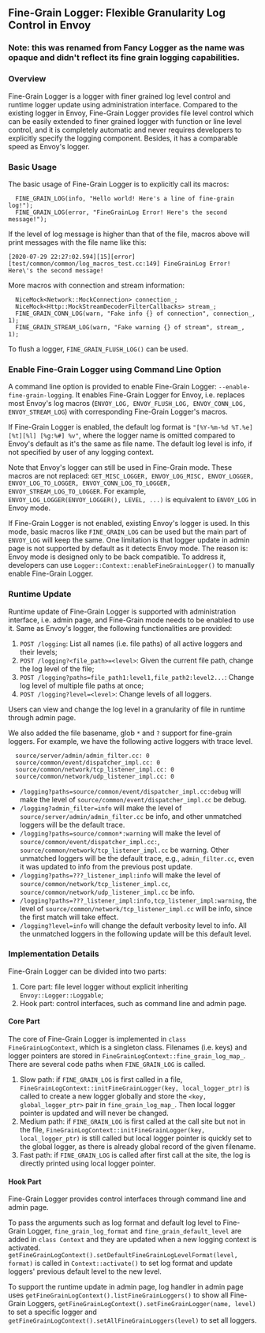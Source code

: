 ## Fine-Grain Logger: Flexible Granularity Log Control in Envoy
### **Note**: this was renamed from **Fancy** Logger as the name was opaque and didn't reflect its fine grain logging capabilities.

### Overview
Fine-Grain Logger is a logger with finer grained log level control and runtime logger update using administration interface. Compared to the existing logger in Envoy, Fine-Grain Logger provides file level control which can be easily extended to finer grained logger with function or line level control, and it is completely automatic and never requires developers to explicitly specify the logging component. Besides, it has a comparable speed as Envoy's logger.

### Basic Usage
The basic usage of Fine-Grain Logger is to explicitly call its macros:
```
  FINE_GRAIN_LOG(info, "Hello world! Here's a line of fine-grain log!");
  FINE_GRAIN_LOG(error, "FineGrainLog Error! Here's the second message!");
```
If the level of log message is higher than that of the file, macros above will print messages with the file name like this:
```
[2020-07-29 22:27:02.594][15][error][test/common/common/log_macros_test.cc:149] FineGrainLog Error! Here\'s the second message!
```
More macros with connection and stream information:
```
  NiceMock<Network::MockConnection> connection_;
  NiceMock<Http::MockStreamDecoderFilterCallbacks> stream_;
  FINE_GRAIN_CONN_LOG(warn, "Fake info {} of connection", connection_, 1);
  FINE_GRAIN_STREAM_LOG(warn, "Fake warning {} of stream", stream_, 1);
```
To flush a logger, `FINE_GRAIN_FLUSH_LOG()` can be used.

### Enable Fine-Grain Logger using Command Line Option
A command line option is provided to enable Fine-Grain Logger: `--enable-fine-grain-logging`. It enables Fine-Grain Logger for Envoy, i.e. replaces most Envoy's log macros (`ENVOY_LOG, ENVOY_FLUSH_LOG, ENVOY_CONN_LOG, ENVOY_STREAM_LOG`) with corresponding Fine-Grain Logger's macros.

If Fine-Grain Logger is enabled, the default log format is `"[%Y-%m-%d %T.%e][%t][%l] [%g:%#] %v"`, where the logger name is omitted compared to Envoy's default as it's the same as file name. The default log level is info, if not specified by user of any logging context.

Note that Envoy's logger can still be used in Fine-Grain mode. These macros are not replaced: `GET_MISC_LOGGER, ENVOY_LOG_MISC, ENVOY_LOGGER, ENVOY_LOG_TO_LOGGER, ENVOY_CONN_LOG_TO_LOGGER, ENVOY_STREAM_LOG_TO_LOGGER`. For example, `ENVOY_LOG_LOGGER(ENVOY_LOGGER(), LEVEL, ...)` is equivalent to `ENVOY_LOG` in Envoy mode.

If Fine-Grain Logger is not enabled, existing Envoy's logger is used. In this mode, basic macros like `FINE_GRAIN_LOG` can be used but the main part of `ENVOY_LOG` will keep the same. One limitation is that logger update in admin page is not supported by default as it detects Envoy mode. The reason is: Envoy mode is designed only to be back compatible. To address it, developers can use `Logger::Context::enableFineGrainLogger()` to manually enable Fine-Grain Logger.

### Runtime Update
Runtime update of Fine-Grain Logger is supported with administration interface, i.e. admin page, and Fine-Grain mode needs to be enabled to use it. Same as Envoy's logger, the following functionalities are provided:

1. `POST /logging`: List all names (i.e. file paths) of all active loggers and their levels;
2. `POST /logging?<file_path>=<level>`: Given the current file path, change the log level of the file;
3. `POST /logging?paths=file_path1:level1,file_path2:level2...`: Change log level of multiple file paths at once;
4. `POST /logging?level=<level>`: Change levels of all loggers.

Users can view and change the log level in a granularity of file in runtime through admin page.

We also added the file basename, glob ``*`` and ``?`` support for fine-grain loggers. For example, we have the following active loggers with trace level.

```
  source/server/admin/admin_filter.cc: 0
  source/common/event/dispatcher_impl.cc: 0
  source/common/network/tcp_listener_impl.cc: 0
  source/common/network/udp_listener_impl.cc: 0
```

  - ``/logging?paths=source/common/event/dispatcher_impl.cc:debug`` will make the level of ``source/common/event/dispatcher_impl.cc`` be debug.
  - ``/logging?admin_filter=info`` will make the level of ``source/server/admin/admin_filter.cc`` be info, and other unmatched loggers will be the default trace.
  - ``/logging?paths=source/common*:warning`` will make the level of ``source/common/event/dispatcher_impl.cc:``, ``source/common/network/tcp_listener_impl.cc`` be warning.
    Other unmatched loggers will be the default trace, e.g., `admin_filter.cc`, even it was updated to info from the previous post update.
  - ``/logging?paths=???_listener_impl:info`` will make the level of ``source/common/network/tcp_listener_impl.cc``, ``source/common/network/udp_listener_impl.cc`` be info.
  - ``/logging?paths=???_listener_impl:info,tcp_listener_impl:warning``, the level of ``source/common/network/tcp_listener_impl.cc`` will be info, since the first match will take effect.
  - ``/logging?level=info`` will change the default verbosity level to info. All the unmatched loggers in the following update will be this default level.


### Implementation Details
Fine-Grain Logger can be divided into two parts:
1. Core part: file level logger without explicit inheriting `Envoy::Logger::Loggable`;
2. Hook part: control interfaces, such as command line and admin page.

#### Core Part
The core of Fine-Grain Logger is implemented in `class FineGrainLogContext`, which is a singleton class. Filenames (i.e. keys) and logger pointers are stored in `FineGrainLogContext::fine_grain_log_map_`. There are several code paths when `FINE_GRAIN_LOG` is called.

1. Slow path: if `FINE_GRAIN_LOG` is first called in a file, `FineGrainLogContext::initFineGrainLogger(key, local_logger_ptr)` is called to create a new logger globally and store the `<key, global_logger_ptr>` pair in `fine_grain_log_map_`. Then local logger pointer is updated and will never be changed.
2. Medium path: if `FINE_GRAIN_LOG` is first called at the call site but not in the file, `FineGrainLogContext::initFineGrainLogger(key, local_logger_ptr)` is still called but local logger pointer is quickly set to the global logger, as there is already global record of the given filename.
3. Fast path: if `FINE_GRAIN_LOG` is called after first call at the site, the log is directly printed using local logger pointer.

#### Hook Part
Fine-Grain Logger provides control interfaces through command line and admin page.

To pass the arguments such as log format and default log level to Fine-Grain Logger, `fine_grain_log_format` and `fine_grain_default_level` are added in `class Context` and they are updated when a new logging context is activated. `getFineGrainLogContext().setDefaultFineGrainLogLevelFormat(level, format)` is called in `Context::activate()` to set log format and update loggers' previous default level to the new level.

To support the runtime update in admin page, log handler in admin page uses `getFineGrainLogContext().listFineGrainLoggers()` to show all Fine-Grain Loggers, `getFineGrainLogContext().setFineGrainLogger(name, level)` to set a specific logger and `getFineGrainLogContext().setAllFineGrainLoggers(level)` to set all loggers.
